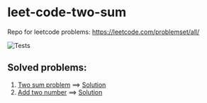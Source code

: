 # leet-code-two-sum
Repo for leetcode problems: https://leetcode.com/problemset/all/


![Tests](https://github.com/jmatas/leet-code-two-sum/actions/workflows/test.yml/badge.svg)

## Solved problems:

1. [Two sum problem](https://leetcode.com/problems/two-sum/) ==> [Solution](https://github.com/jmatas/leet-code-problems/tree/main/src/main/java/org/jmatas/problems/twosum)
1. [Add two number](https://leetcode.com/problems/add-two-numbers/) ==> [Solution](https://github.com/jmatas/leet-code-problems/tree/main/src/main/java/org/jmatas/problems/addtwonumbers)
